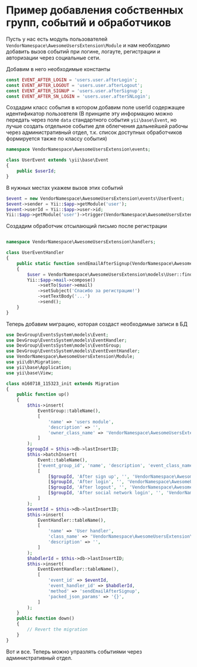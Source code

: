 Пример добавления собственных групп, событий и обработчиков
===========================================================

Пусть у нас есть модуль пользователей `VendorNamespace\AwesomeUsersExtension\Module` и нам необходимо добавить вызов событий при логине, логауте, регистрации и авторизации через социальные сети.

Добавим в него необходимые константы

```php
const EVENT_AFTER_LOGIN = 'users.user.afterLogin';
const EVENT_AFTER_LOGOUT = 'users.user.afterLogout';
const EVENT_AFTER_SIGNUP = 'users.user.afterSignup';
const EVENT_AFTER_SN_LOGIN = 'users.user.afterSNLogin';
```

Создадим класс события в котором добавим поле userId содержащее идентификатор пользовтеля (В принципе эту информацию можно передать через поле `data` стандартного события `yii\base\Event`, но лучше создать отдельное событие для облегчения дальнейшей рабочы через административный отдел, т.к. список доступных обработчиков формируется также по классу события)

```php
namespace VendorNamespace\AwesomeUsersExtension\events;

class UserEvent extends \yii\base\Event
{
    public $userId;
}
```

В нужных местах укажем вызов этих событий

```php
$event = new VendorNamespace\AwesomeUsersExtension\events\UserEvent;
$event->sender = Yii::$app->getModule('user');
$event->userId = Yii::$app->user->id;
Yii::$app->getModule('user')->trigger(VendorNamespace\AwesomeUsersExtension\Module::EVENT_AFTER_LOGIN, $event);
```

Создадим обработчик отсылающий письмо после регистрации

```php

namespace VendorNamespace\AwesomeUsersExtension\handlers;

class UserEventHandler
{
    public static function sendEmailAfterSignup(VendorNamespace\AwesomeUsersExtension\events\UserEvent $event)
    {
        $user = VendorNamespace\AwesomeUsersExtension\models\User::findOne($event->userId); // Получение модели пользователя можно вынести в само событие
        Yii::$app->mail->compose()
            ->setTo($user->email)
            ->setSubject('Спасибо за регистрацию!')
            ->setTextBody('...')
            ->send();
    }
}

```

Теперь добавим миграцию, которая создаст необходимые записи в БД
```php
use DevGroup\EventsSystem\models\Event;
use DevGroup\EventsSystem\models\EventHandler;
use DevGroup\EventsSystem\models\EventGroup;
use DevGroup\EventsSystem\models\EventEventHandler;
use VendorNamespace\AwesomeUsersExtension\Module;
use yii\db\Migration;
use yii\base\Application;
use yii\base\View;

class m160718_115323_init extends Migration
{
    public function up()
    {
        $this->insert(
            EventGroup::tableName(),
            [
                'name' => 'users module',
                'description' => '',
                'owner_class_name' => 'VendorNamespace\AwesomeUsersExtension\Module',
            ]
        );
        $groupId = $this->db->lastInsertID;
        $this->batchInsert(
            Event::tableName(),
            ['event_group_id', 'name', 'description', 'event_class_name', 'execution_point'],
            [
                [$groupId, 'After sign up', '', 'VendorNamespace\AwesomeUsersExtension\events\UserEvent', Module::EVENT_AFTER_SIGNUP],
                [$groupId, 'After login', '', 'VendorNamespace\AwesomeUsersExtension\events\UserEvent', Module::EVENT_AFTER_LOGIN],
                [$groupId, 'After logout', '', 'VendorNamespace\AwesomeUsersExtension\events\UserEvent', Module::EVENT_AFTER_LOGOUT],
                [$groupId, 'After social network login', '', 'VendorNamespace\AwesomeUsersExtension\events\UserEvent', Module::EVENT_AFTER_SN_LOGIN],
            ]
        );
        $eventId = $this->db->lastInsertID;
        $this->insert(
            EventHandler::tableName(),
            [
                'name' => 'User handler',
                'class_name' => 'VendorNamespace\AwesomeUsersExtension\handlers\UserEventHandler',
                'description' => '',
            ]
        );
        $habdlerId = $this->db->lastInsertID;
        $this->insert(
            EventEventHandler::tableName(),
            [
                'event_id' => $eventId,
                'event_handler_id' => $habdlerId,
                'method' => 'sendEmailAfterSignup',
                'packed_json_params' => '{}',
            ]
        );
    }
    public function down()
    {
        // Revert the migration
    }
}
```

Вот и все. Теперь можно упразлять событиями через административный отдел.
